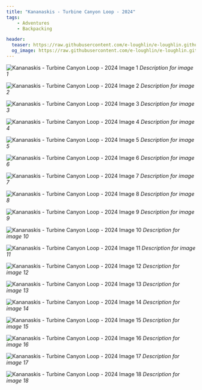 ```yaml
---
title: "Kananaskis - Turbine Canyon Loop - 2024"
tags:
    - Adventures
    - Backpacking

header:
  teaser: https://raw.githubusercontent.com/e-loughlin/e-loughlin.github.io/main/assets/images/2024-07-31-kananaskis_turbine_canyon_loop_2024/img1.png
  og_image: https://raw.githubusercontent.com/e-loughlin/e-loughlin.github.io/main/assets/images/2024-07-31-kananaskis_turbine_canyon_loop_2024/img1.png
---
```


![Kananaskis - Turbine Canyon Loop - 2024 Image 1](https://raw.githubusercontent.com/e-loughlin/e-loughlin.github.io/main/assets/images/2024-07-31-kananaskis_turbine_canyon_loop_2024/img1.png)
*Description for image 1*

![Kananaskis - Turbine Canyon Loop - 2024 Image 2](https://raw.githubusercontent.com/e-loughlin/e-loughlin.github.io/main/assets/images/2024-07-31-kananaskis_turbine_canyon_loop_2024/img2.png)
*Description for image 2*

![Kananaskis - Turbine Canyon Loop - 2024 Image 3](https://raw.githubusercontent.com/e-loughlin/e-loughlin.github.io/main/assets/images/2024-07-31-kananaskis_turbine_canyon_loop_2024/img3.png)
*Description for image 3*

![Kananaskis - Turbine Canyon Loop - 2024 Image 4](https://raw.githubusercontent.com/e-loughlin/e-loughlin.github.io/main/assets/images/2024-07-31-kananaskis_turbine_canyon_loop_2024/img4.png)
*Description for image 4*

![Kananaskis - Turbine Canyon Loop - 2024 Image 5](https://raw.githubusercontent.com/e-loughlin/e-loughlin.github.io/main/assets/images/2024-07-31-kananaskis_turbine_canyon_loop_2024/img5.png)
*Description for image 5*

![Kananaskis - Turbine Canyon Loop - 2024 Image 6](https://raw.githubusercontent.com/e-loughlin/e-loughlin.github.io/main/assets/images/2024-07-31-kananaskis_turbine_canyon_loop_2024/img6.png)
*Description for image 6*

![Kananaskis - Turbine Canyon Loop - 2024 Image 7](https://raw.githubusercontent.com/e-loughlin/e-loughlin.github.io/main/assets/images/2024-07-31-kananaskis_turbine_canyon_loop_2024/img7.png)
*Description for image 7*

![Kananaskis - Turbine Canyon Loop - 2024 Image 8](https://raw.githubusercontent.com/e-loughlin/e-loughlin.github.io/main/assets/images/2024-07-31-kananaskis_turbine_canyon_loop_2024/img8.png)
*Description for image 8*

![Kananaskis - Turbine Canyon Loop - 2024 Image 9](https://raw.githubusercontent.com/e-loughlin/e-loughlin.github.io/main/assets/images/2024-07-31-kananaskis_turbine_canyon_loop_2024/img9.png)
*Description for image 9*

![Kananaskis - Turbine Canyon Loop - 2024 Image 10](https://raw.githubusercontent.com/e-loughlin/e-loughlin.github.io/main/assets/images/2024-07-31-kananaskis_turbine_canyon_loop_2024/img10.png)
*Description for image 10*

![Kananaskis - Turbine Canyon Loop - 2024 Image 11](https://raw.githubusercontent.com/e-loughlin/e-loughlin.github.io/main/assets/images/2024-07-31-kananaskis_turbine_canyon_loop_2024/img11.png)
*Description for image 11*

![Kananaskis - Turbine Canyon Loop - 2024 Image 12](https://raw.githubusercontent.com/e-loughlin/e-loughlin.github.io/main/assets/images/2024-07-31-kananaskis_turbine_canyon_loop_2024/img12.png)
*Description for image 12*

![Kananaskis - Turbine Canyon Loop - 2024 Image 13](https://raw.githubusercontent.com/e-loughlin/e-loughlin.github.io/main/assets/images/2024-07-31-kananaskis_turbine_canyon_loop_2024/img13.png)
*Description for image 13*

![Kananaskis - Turbine Canyon Loop - 2024 Image 14](https://raw.githubusercontent.com/e-loughlin/e-loughlin.github.io/main/assets/images/2024-07-31-kananaskis_turbine_canyon_loop_2024/img14.png)
*Description for image 14*

![Kananaskis - Turbine Canyon Loop - 2024 Image 15](https://raw.githubusercontent.com/e-loughlin/e-loughlin.github.io/main/assets/images/2024-07-31-kananaskis_turbine_canyon_loop_2024/img15.png)
*Description for image 15*

![Kananaskis - Turbine Canyon Loop - 2024 Image 16](https://raw.githubusercontent.com/e-loughlin/e-loughlin.github.io/main/assets/images/2024-07-31-kananaskis_turbine_canyon_loop_2024/img16.png)
*Description for image 16*

![Kananaskis - Turbine Canyon Loop - 2024 Image 17](https://raw.githubusercontent.com/e-loughlin/e-loughlin.github.io/main/assets/images/2024-07-31-kananaskis_turbine_canyon_loop_2024/img17.png)
*Description for image 17*

![Kananaskis - Turbine Canyon Loop - 2024 Image 18](https://raw.githubusercontent.com/e-loughlin/e-loughlin.github.io/main/assets/images/2024-07-31-kananaskis_turbine_canyon_loop_2024/img18.png)
*Description for image 18*

